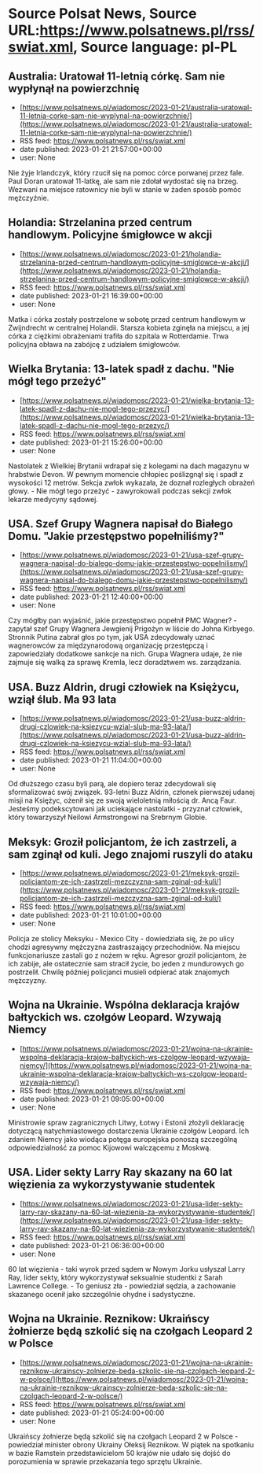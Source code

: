 # Source Polsat News, Source URL:https://www.polsatnews.pl/rss/swiat.xml, Source language: pl-PL

## Australia: Uratował 11-letnią córkę. Sam nie wypłynął na powierzchnię
 - [https://www.polsatnews.pl/wiadomosc/2023-01-21/australia-uratowal-11-letnia-corke-sam-nie-wyplynal-na-powierzchnie/](https://www.polsatnews.pl/wiadomosc/2023-01-21/australia-uratowal-11-letnia-corke-sam-nie-wyplynal-na-powierzchnie/)
 - RSS feed: https://www.polsatnews.pl/rss/swiat.xml
 - date published: 2023-01-21 21:57:00+00:00
 - user: None

Nie żyje Irlandczyk, który rzucił się na pomoc córce porwanej przez fale. Paul Doran uratował 11-latkę, ale sam nie zdołał wydostać się na brzeg. Wezwani na miejsce ratownicy nie byli w stanie w żaden sposób pomóc mężczyźnie.

## Holandia: Strzelanina przed centrum handlowym. Policyjne śmigłowce w akcji
 - [https://www.polsatnews.pl/wiadomosc/2023-01-21/holandia-strzelanina-przed-centrum-handlowym-policyjne-smiglowce-w-akcji/](https://www.polsatnews.pl/wiadomosc/2023-01-21/holandia-strzelanina-przed-centrum-handlowym-policyjne-smiglowce-w-akcji/)
 - RSS feed: https://www.polsatnews.pl/rss/swiat.xml
 - date published: 2023-01-21 16:39:00+00:00
 - user: None

Matka i córka zostały postrzelone w sobotę przed centrum handlowym w Zwijndrecht w centralnej Holandii. Starsza kobieta zginęła na miejscu, a jej córka z ciężkimi obrażeniami trafiła do szpitala w Rotterdamie. Trwa policyjna obława na zabójcę z udziałem śmigłowców.

## Wielka Brytania: 13-latek spadł z dachu. "Nie mógł tego przeżyć"
 - [https://www.polsatnews.pl/wiadomosc/2023-01-21/wielka-brytania-13-latek-spadl-z-dachu-nie-mogl-tego-przezyc/](https://www.polsatnews.pl/wiadomosc/2023-01-21/wielka-brytania-13-latek-spadl-z-dachu-nie-mogl-tego-przezyc/)
 - RSS feed: https://www.polsatnews.pl/rss/swiat.xml
 - date published: 2023-01-21 15:26:00+00:00
 - user: None

Nastolatek z Wielkiej Brytanii wdrapał się z kolegami na dach magazynu w hrabstwie Devon. W pewnym momencie chłopiec poślizgnął się i spadł z wysokości 12 metrów. Sekcja zwłok wykazała, że doznał rozległych obrażeń głowy. - Nie mógł tego przeżyć - zawyrokowali podczas sekcji zwłok lekarze medycyny sądowej.

## USA. Szef Grupy Wagnera napisał do Białego Domu. "Jakie przestępstwo popełniliśmy?"
 - [https://www.polsatnews.pl/wiadomosc/2023-01-21/usa-szef-grupy-wagnera-napisal-do-bialego-domu-jakie-przestepstwo-popelnilismy/](https://www.polsatnews.pl/wiadomosc/2023-01-21/usa-szef-grupy-wagnera-napisal-do-bialego-domu-jakie-przestepstwo-popelnilismy/)
 - RSS feed: https://www.polsatnews.pl/rss/swiat.xml
 - date published: 2023-01-21 12:40:00+00:00
 - user: None

Czy mógłby pan wyjaśnić, jakie przestępstwo popełnił PMC Wagner? - zapytał szef Grupy Wagnera Jewgienij Prigożyn w liście do Johna Kirbyego. Stronnik Putina zabrał głos po tym, jak USA zdecydowały uznać wagnerowców za międzynarodową organizację przestępczą i zapowiedziały dodatkowe sankcje na nich. Grupa Wagnera udaje, że nie zajmuje się walką za sprawę Kremla, lecz doradztwem ws. zarządzania.

## USA. Buzz Aldrin, drugi człowiek na Księżycu, wziął ślub. Ma 93 lata
 - [https://www.polsatnews.pl/wiadomosc/2023-01-21/usa-buzz-aldrin-drugi-czlowiek-na-ksiezycu-wzial-slub-ma-93-lata/](https://www.polsatnews.pl/wiadomosc/2023-01-21/usa-buzz-aldrin-drugi-czlowiek-na-ksiezycu-wzial-slub-ma-93-lata/)
 - RSS feed: https://www.polsatnews.pl/rss/swiat.xml
 - date published: 2023-01-21 11:04:00+00:00
 - user: None

Od dłuższego czasu byli parą, ale dopiero teraz zdecydowali się sformalizować swój związek. 93-letni Buzz Aldrin, członek pierwszej udanej misji na Księżyc, ożenił się ze swoją wieloletnią miłością dr. Ancą Faur. Jesteśmy podekscytowani jak uciekające nastolatki - przyznał człowiek, który towarzyszył Neilowi Armstrongowi na Srebrnym Globie.

## Meksyk: Groził policjantom, że ich zastrzeli, a sam zginął od kuli. Jego znajomi ruszyli do ataku
 - [https://www.polsatnews.pl/wiadomosc/2023-01-21/meksyk-grozil-policjantom-ze-ich-zastrzeli-mezczyzna-sam-zginal-od-kuli/](https://www.polsatnews.pl/wiadomosc/2023-01-21/meksyk-grozil-policjantom-ze-ich-zastrzeli-mezczyzna-sam-zginal-od-kuli/)
 - RSS feed: https://www.polsatnews.pl/rss/swiat.xml
 - date published: 2023-01-21 10:01:00+00:00
 - user: None

Policja ze stolicy Meksyku - Mexico City - dowiedziała się, że po ulicy chodzi agresywny mężczyzna zastraszający przechodniów. Na miejscu funkcjonariusze zastali go z nożem w ręku. Agresor groził policjantom, że ich zabije, ale ostatecznie sam stracił życie, bo jeden z mundurowych go postrzelił. Chwilę później policjanci musieli odpierać atak znajomych mężczyzny.

## Wojna na Ukrainie. Wspólna deklaracja krajów bałtyckich ws. czołgów Leopard. Wzywają Niemcy
 - [https://www.polsatnews.pl/wiadomosc/2023-01-21/wojna-na-ukrainie-wspolna-deklaracja-krajow-baltyckich-ws-czolgow-leopard-wzywaja-niemcy/](https://www.polsatnews.pl/wiadomosc/2023-01-21/wojna-na-ukrainie-wspolna-deklaracja-krajow-baltyckich-ws-czolgow-leopard-wzywaja-niemcy/)
 - RSS feed: https://www.polsatnews.pl/rss/swiat.xml
 - date published: 2023-01-21 09:05:00+00:00
 - user: None

Ministrowie spraw zagranicznych Litwy, Łotwy i Estonii złożyli deklarację dotyczącą natychmiastowego dostarczenia Ukrainie czołgów Leopard. Ich zdaniem Niemcy jako wiodąca potęga europejska ponoszą szczególną odpowiedzialność za pomoc Kijowowi walczącemu z Moskwą.

## USA. Lider sekty Larry Ray skazany na 60 lat więzienia za wykorzystywanie studentek
 - [https://www.polsatnews.pl/wiadomosc/2023-01-21/usa-lider-sekty-larry-ray-skazany-na-60-lat-wiezienia-za-wykorzystywanie-studentek/](https://www.polsatnews.pl/wiadomosc/2023-01-21/usa-lider-sekty-larry-ray-skazany-na-60-lat-wiezienia-za-wykorzystywanie-studentek/)
 - RSS feed: https://www.polsatnews.pl/rss/swiat.xml
 - date published: 2023-01-21 06:36:00+00:00
 - user: None

60 lat więzienia - taki wyrok przed sądem w Nowym Jorku usłyszał Larry Ray, lider sekty, który wykorzystywał seksualnie studentki z Sarah Lawrence College. - To geniusz zła - powiedział sędzia, a zachowanie skazanego ocenił jako szczególnie ohydne i sadystyczne.

## Wojna na Ukrainie. Reznikow: Ukraińscy żołnierze będą szkolić się na czołgach Leopard 2 w Polsce
 - [https://www.polsatnews.pl/wiadomosc/2023-01-21/wojna-na-ukrainie-reznikow-ukrainscy-zolnierze-beda-szkolic-sie-na-czolgach-leopard-2-w-polsce/](https://www.polsatnews.pl/wiadomosc/2023-01-21/wojna-na-ukrainie-reznikow-ukrainscy-zolnierze-beda-szkolic-sie-na-czolgach-leopard-2-w-polsce/)
 - RSS feed: https://www.polsatnews.pl/rss/swiat.xml
 - date published: 2023-01-21 05:24:00+00:00
 - user: None

Ukraińscy żołnierze będą szkolić się na czołgach Leopard 2 w Polsce - powiedział minister obrony Ukrainy Ołeksij Reznikow. W piątek na spotkaniu w bazie Ramstein przedstawicielom 50 krajów nie udało się dojść do porozumienia w sprawie przekazania tego sprzętu Ukrainie.
